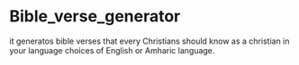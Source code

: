 # Bible_verse_generator
it generatos bible verses that every Christians should know as a christian in your language choices of English or Amharic language.
